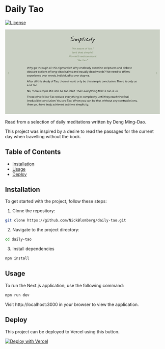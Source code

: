 # Daily Tao

[![License](https://img.shields.io/badge/license-MIT-blue.svg)](LICENSE)

![Screenshot](screenshot.png)

Read from a selection of daily meditations written by Deng Ming-Dao.

This project was inspired by a desire to read the passages for the current day when travelling without the book.

## Table of Contents

- [Installation](#installation)
- [Usage](#usage)
- [Deploy](#deploy)

## Installation

To get started with the project, follow these steps:

1. Clone the repository:

```bash
git clone https://github.com/NickBlomberg/daily-tao.git
```

2. Navigate to the project directory:

```bash
cd daily-tao
```

3. Install dependencies

```bash
npm install
```

## Usage

To run the Next.js application, use the following command:

```bash
npm run dev
```

Visit http://localhost:3000 in your browser to view the application.

## Deploy

This project can be deployed to Vercel using this button.

[![Deploy with Vercel](https://vercel.com/button)](https://vercel.com/new/clone?repository-url=https%3A%2F%2Fgithub.com%2FNickBlomberg%2Fdaily-tao&project-name=daily-tao&repository-name=daily-tao)
